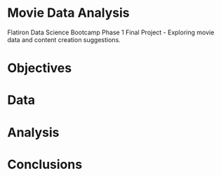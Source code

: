 # Movie Data Analysis

Flatiron Data Science Bootcamp Phase 1 Final Project - Exploring movie data and content creation suggestions.

# Objectives

# Data

# Analysis

# Conclusions